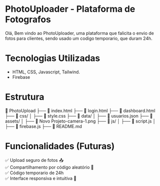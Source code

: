 # PhotoUploader - Plataforma de Fotografos

Olá, Bem vindo ao PhotoUploader, uma plataforma que falicita o envio de fotos para clientes, sendo usado um codigo temporario, que duram 24h.

# Tecnologias Utilizadas
  - HTML, CSS, Javascript, Tailwind.
  - Firebase

# Estrutura

📁 PhotoUpload
 ├── 📄 index.html
 ├── 📄 login.html
 ├── 📄 dashboard.html
 ├── 📁 css/
 │ ├── 📄 style.css
 ├── 📁 data/
 │ ├── 📄 usuarios.json
 ├── 📁 assets/
 │ ├── 📄 Novo Projeto-camera-1.png
 ├── 📁 js/
 │ ├── 📄 script.js
 │ ├── 📄 firebase.js
 ├── 📄 README.md

# Funcionalidades (Futuras)
✅ Upload seguro de fotos 📤  
✅ Compartilhamento por código aleatório 🔑  
✅ Código temporario de 24h  
✅ Interface responsiva e intuitiva 🎨  
